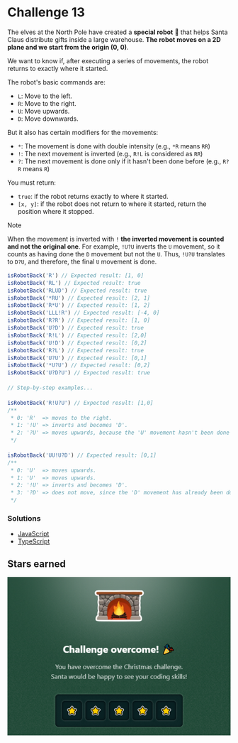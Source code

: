 # Challenge 13

The elves at the North Pole have created a **special robot** 🤖 that helps Santa Claus distribute gifts inside a large warehouse. **The robot moves on a 2D plane and we start from the origin (0, 0)**.

We want to know if, after executing a series of movements, the robot returns to exactly where it started.

The robot's basic commands are:

- `L`: Move to the left.
- `R`: Move to the right.
- `U`: Move upwards.
- `D`: Move downwards.

But it also has certain modifiers for the movements:

- `*`: The movement is done with double intensity (e.g., `*R` means `RR`)
- `!`: The next movement is inverted (e.g., `R!L` is considered as `RR`)
- `?`: The next movement is done only if it hasn't been done before (e.g., `R?R` means `R`)

You must return:

- `true`: if the robot returns exactly to where it started.
- `[x, y]`: if the robot does not return to where it started, return the position where it stopped.

> [!NOTE]
> When the movement is inverted with `!` **the inverted movement is counted and not the original one**. For example, `!U?U` inverts the `U` movement, so it counts as having done the `D` movement but not the `U`. Thus, `!U?U` translates to `D?U`, and therefore, the final `U` movement is done.

```js
isRobotBack('R') // Expected result: [1, 0]
isRobotBack('RL') // Expected result: true
isRobotBack('RLUD') // Expected result: true
isRobotBack('*RU') // Expected result: [2, 1]
isRobotBack('R*U') // Expected result: [1, 2]
isRobotBack('LLL!R') // Expected result: [-4, 0]
isRobotBack('R?R') // Expected result: [1, 0]
isRobotBack('U?D') // Expected result: true
isRobotBack('R!L') // Expected result: [2,0]
isRobotBack('U!D') // Expected result: [0,2]
isRobotBack('R?L') // Expected result: true
isRobotBack('U?U') // Expected result: [0,1]
isRobotBack('*U?U') // Expected result: [0,2]
isRobotBack('U?D?U') // Expected result: true

// Step-by-step examples...

isRobotBack('R!U?U') // Expected result: [1,0]
/**
 * 0: 'R'  => moves to the right.
 * 1: '!U' => inverts and becomes 'D'.
 * 2: '?U' => moves upwards, because the 'U' movement hasn't been done yet.
 */

isRobotBack('UU!U?D') // Expected result: [0,1]
/**
 * 0: 'U'  => moves upwards.
 * 1: 'U'  => moves upwards.
 * 2: '!U' => inverts and becomes 'D'.
 * 3: '?D' => does not move, since the 'D' movement has already been done.
 */
```

### Solutions

- [JavaScript](./solution.js)
- [TypeScript](./solution.ts)

## Stars earned

![5 stars](../../.github/13-challenge-stars.png)

